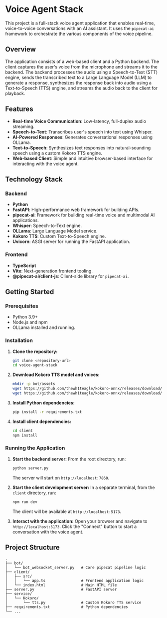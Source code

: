 # Voice Agent Stack

This project is a full-stack voice agent application that enables real-time, voice-to-voice conversations with an AI assistant. It uses the `pipecat-ai` framework to orchestrate the various components of the voice pipeline.

## Overview

The application consists of a web-based client and a Python backend. The client captures the user's voice from the microphone and streams it to the backend. The backend processes the audio using a Speech-to-Text (STT) engine, sends the transcribed text to a Large Language Model (LLM) to generate a response, synthesizes the response back into audio using a Text-to-Speech (TTS) engine, and streams the audio back to the client for playback.

## Features

- **Real-time Voice Communication**: Low-latency, full-duplex audio streaming.
- **Speech-to-Text**: Transcribes user's speech into text using Whisper.
- **AI-Powered Responses**: Generates conversational responses using OLLama.
- **Text-to-Speech**: Synthesizes text responses into natural-sounding speech using a custom Kokoro TTS engine.
- **Web-based Client**: Simple and intuitive browser-based interface for interacting with the voice agent.

## Technology Stack

### Backend

- **Python**
- **FastAPI**: High-performance web framework for building APIs.
- **pipecat-ai**: Framework for building real-time voice and multimodal AI applications.
- **Whisper**: Speech-to-Text engine.
- **OLLama**: Large Language Model service.
- **Kokoro TTS**: Custom Text-to-Speech engine.
- **Uvicorn**: ASGI server for running the FastAPI application.

### Frontend

- **TypeScript**
- **Vite**: Next-generation frontend tooling.
- **@pipecat-ai/client-js**: Client-side library for `pipecat-ai`.

## Getting Started

### Prerequisites

- Python 3.9+
- Node.js and npm
- OLLama installed and running.

### Installation

1.  **Clone the repository:**
    ```bash
    git clone <repository-url>
    cd voice-agent-stack
    ```

2.  **Download Kokoro TTS model and voices:**
    ```bash
    mkdir -p bot/assets
    wget https://github.com/thewh1teagle/kokoro-onnx/releases/download/model-files/kokoro-v1.0.int8.onnx -O bot/assets/kokoro-v1.0.int8.onnx
    wget https://github.com/thewh1teagle/kokoro-onnx/releases/download/model-files/voices.json -O bot/assets/voices.json
    ```

3.  **Install Python dependencies:**
    ```bash
    pip install -r requirements.txt
    ```

4.  **Install client dependencies:**
    ```bash
    cd client
    npm install
    ```

### Running the Application

1.  **Start the backend server:**
    From the root directory, run:
    ```bash
    python server.py
    ```
    The server will start on `http://localhost:7860`.

2.  **Start the client development server:**
    In a separate terminal, from the `client` directory, run:
    ```bash
    npm run dev
    ```
    The client will be available at `http://localhost:5173`.

3.  **Interact with the application:**
    Open your browser and navigate to `http://localhost:5173`. Click the "Connect" button to start a conversation with the voice agent.

## Project Structure

```
.
├── bot/
│   └── bot_websocket_server.py   # Core pipecat pipeline logic
├── client/
│   ├── src/
│   │   └── app.ts                # Frontend application logic
│   └── index.html                # Main HTML file
├── server.py                     # FastAPI server
├── service/
│   └── Kokoro/
│       └── tts.py                # Custom Kokoro TTS service
├── requirements.txt              # Python dependencies
└── ...
```
